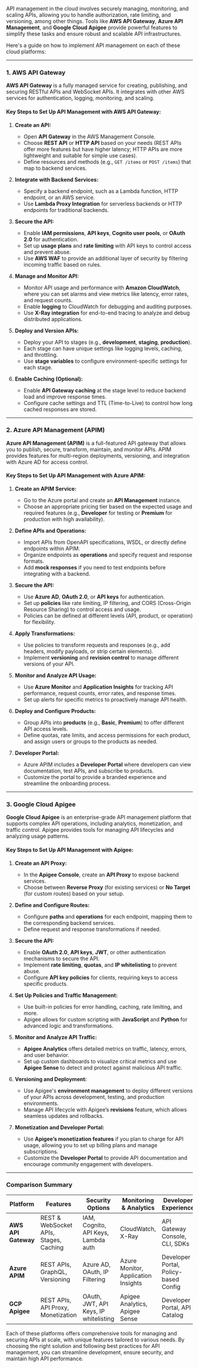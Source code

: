 API management in the cloud involves securely managing, monitoring, and scaling APIs, allowing you to handle authorization, rate limiting, and versioning, among other things. Tools like **AWS API Gateway**, **Azure API Management**, and **Google Cloud Apigee** provide powerful features to simplify these tasks and ensure robust and scalable API infrastructures.

Here's a guide on how to implement API management on each of these cloud platforms:

---

### 1. **AWS API Gateway**

**AWS API Gateway** is a fully managed service for creating, publishing, and securing RESTful APIs and WebSocket APIs. It integrates with other AWS services for authentication, logging, monitoring, and scaling.

#### Key Steps to Set Up API Management with AWS API Gateway:

1. **Create an API:**
   - Open **API Gateway** in the AWS Management Console.
   - Choose **REST API** or **HTTP API** based on your needs (REST APIs offer more features but have higher latency; HTTP APIs are more lightweight and suitable for simple use cases).
   - Define resources and methods (e.g., `GET /items` or `POST /items`) that map to backend services.

2. **Integrate with Backend Services:**
   - Specify a backend endpoint, such as a Lambda function, HTTP endpoint, or an AWS service.
   - Use **Lambda Proxy Integration** for serverless backends or HTTP endpoints for traditional backends.

3. **Secure the API:**
   - Enable **IAM permissions**, **API keys**, **Cognito user pools**, or **OAuth 2.0** for authentication.
   - Set up **usage plans** and **rate limiting** with API keys to control access and prevent abuse.
   - Use **AWS WAF** to provide an additional layer of security by filtering incoming traffic based on rules.

4. **Manage and Monitor API:**
   - Monitor API usage and performance with **Amazon CloudWatch**, where you can set alarms and view metrics like latency, error rates, and request counts.
   - Enable **logging** to CloudWatch for debugging and auditing purposes.
   - Use **X-Ray integration** for end-to-end tracing to analyze and debug distributed applications.

5. **Deploy and Version APIs:**
   - Deploy your API to stages (e.g., **development**, **staging**, **production**).
   - Each stage can have unique settings like logging levels, caching, and throttling.
   - Use **stage variables** to configure environment-specific settings for each stage.

6. **Enable Caching (Optional):**
   - Enable **API Gateway caching** at the stage level to reduce backend load and improve response times.
   - Configure cache settings and TTL (Time-to-Live) to control how long cached responses are stored.

---

### 2. **Azure API Management (APIM)**

**Azure API Management (APIM)** is a full-featured API gateway that allows you to publish, secure, transform, maintain, and monitor APIs. APIM provides features for multi-region deployments, versioning, and integration with Azure AD for access control.

#### Key Steps to Set Up API Management with Azure APIM:

1. **Create an APIM Service:**
   - Go to the Azure portal and create an **API Management** instance.
   - Choose an appropriate pricing tier based on the expected usage and required features (e.g., **Developer** for testing or **Premium** for production with high availability).

2. **Define APIs and Operations:**
   - Import APIs from OpenAPI specifications, WSDL, or directly define endpoints within APIM.
   - Organize endpoints as **operations** and specify request and response formats.
   - Add **mock responses** if you need to test endpoints before integrating with a backend.

3. **Secure the API:**
   - Use **Azure AD**, **OAuth 2.0**, or **API keys** for authentication.
   - Set up **policies** like rate limiting, IP filtering, and CORS (Cross-Origin Resource Sharing) to control access and usage.
   - Policies can be defined at different levels (API, product, or operation) for flexibility.

4. **Apply Transformations:**
   - Use policies to transform requests and responses (e.g., add headers, modify payloads, or strip certain elements).
   - Implement **versioning** and **revision control** to manage different versions of your API.

5. **Monitor and Analyze API Usage:**
   - Use **Azure Monitor** and **Application Insights** for tracking API performance, request counts, error rates, and response times.
   - Set up alerts for specific metrics to proactively manage API health.

6. **Deploy and Configure Products:**
   - Group APIs into **products** (e.g., **Basic**, **Premium**) to offer different API access levels.
   - Define quotas, rate limits, and access permissions for each product, and assign users or groups to the products as needed.

7. **Developer Portal:**
   - Azure APIM includes a **Developer Portal** where developers can view documentation, test APIs, and subscribe to products.
   - Customize the portal to provide a branded experience and streamline the onboarding process.

---

### 3. **Google Cloud Apigee**

**Google Cloud Apigee** is an enterprise-grade API management platform that supports complex API operations, including analytics, monetization, and traffic control. Apigee provides tools for managing API lifecycles and analyzing usage patterns.

#### Key Steps to Set Up API Management with Apigee:

1. **Create an API Proxy:**
   - In the **Apigee Console**, create an **API Proxy** to expose backend services.
   - Choose between **Reverse Proxy** (for existing services) or **No Target** (for custom routes) based on your setup.

2. **Define and Configure Routes:**
   - Configure **paths** and **operations** for each endpoint, mapping them to the corresponding backend services.
   - Define request and response transformations if needed.

3. **Secure the API:**
   - Enable **OAuth 2.0**, **API keys**, **JWT**, or other authentication mechanisms to secure the API.
   - Implement **rate limiting**, **quotas**, and **IP whitelisting** to prevent abuse.
   - Configure **API key policies** for clients, requiring keys to access specific products.

4. **Set Up Policies and Traffic Management:**
   - Use built-in policies for error handling, caching, rate limiting, and more.
   - Apigee allows for custom scripting with **JavaScript** and **Python** for advanced logic and transformations.

5. **Monitor and Analyze API Traffic:**
   - **Apigee Analytics** offers detailed metrics on traffic, latency, errors, and user behavior.
   - Set up custom dashboards to visualize critical metrics and use **Apigee Sense** to detect and protect against malicious API traffic.

6. **Versioning and Deployment:**
   - Use Apigee's **environment management** to deploy different versions of your APIs across development, testing, and production environments.
   - Manage API lifecycle with Apigee’s **revisions** feature, which allows seamless updates and rollbacks.

7. **Monetization and Developer Portal:**
   - Use **Apigee’s monetization features** if you plan to charge for API usage, allowing you to set up billing plans and manage subscriptions.
   - Customize the **Developer Portal** to provide API documentation and encourage community engagement with developers.

---

### Comparison Summary

| Platform             | Features                                | Security Options                    | Monitoring & Analytics              | Developer Experience                  |
|----------------------|-----------------------------------------|-------------------------------------|-------------------------------------|---------------------------------------|
| **AWS API Gateway**  | REST & WebSocket APIs, Stages, Caching | IAM, Cognito, API Keys, Lambda auth | CloudWatch, X-Ray                   | API Gateway Console, CLI, SDKs       |
| **Azure APIM**       | REST APIs, GraphQL, Versioning         | Azure AD, OAuth, IP Filtering       | Azure Monitor, Application Insights | Developer Portal, Policy-based Config|
| **GCP Apigee**       | REST APIs, API Proxy, Monetization     | OAuth, JWT, API Keys, IP whitelisting | Apigee Analytics, Apigee Sense      | Developer Portal, API Catalog         |

Each of these platforms offers comprehensive tools for managing and securing APIs at scale, with unique features tailored to various needs. By choosing the right solution and following best practices for API management, you can streamline development, ensure security, and maintain high API performance.